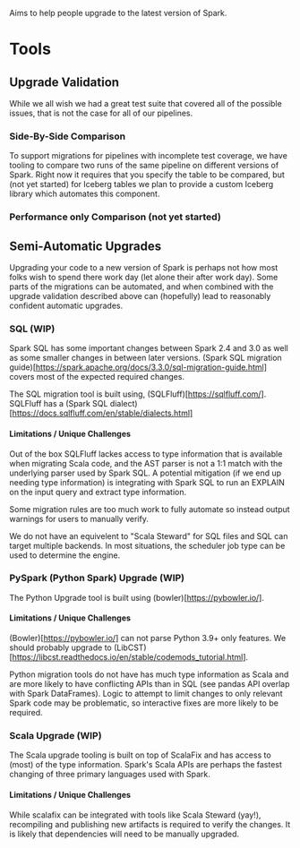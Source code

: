 Aims to help people upgrade to the latest version of Spark.

# Tools

## Upgrade Validation

While we all wish we had a great test suite that covered all of the possible issues, that is not the case for all of our pipelines.

### Side-By-Side Comparison

To support migrations for pipelines with incomplete test coverage, we have tooling to compare two runs of the same pipeline on different versions of Spark.
Right now it requires that you specify the table to be compared, but (not yet started) for Iceberg tables we plan to provide a custom Iceberg library which automates this component.

### Performance only Comparison (not yet started)

## Semi-Automatic Upgrades

Upgrading your code to a new version of Spark is perhaps not how most folks wish to spend there work day (let alone their after work day). Some parts of the migrations can be automated, and when combined with the upgrade validation described above can (hopefully) lead to reasonably confident automatic upgrades.

### SQL (WIP)

Spark SQL has some important changes between Spark 2.4 and 3.0 as well as some smaller changes in between later versions. (Spark SQL migration guide)[https://spark.apache.org/docs/3.3.0/sql-migration-guide.html] covers most of the expected required changes.

The SQL migration tool is built using, (SQLFluff)[https://sqlfluff.com/]. SQLFluff has a (Spark SQL dialect)[https://docs.sqlfluff.com/en/stable/dialects.html]

#### Limitations / Unique Challenges

Out of the box SQLFluff lackes access to type information that is available when migrating Scala code, and the AST parser is not a 1:1 match with the underlying parser used by Spark SQL. A potential mitigation (if we end up needing type information) is integrating with Spark SQL to run an EXPLAIN on the input query and extract type information.


Some migration rules are too much work to fully automate so instead output warnings for users to manually verify.

We do not have an equivelent to "Scala Steward" for SQL files and SQL can target multiple backends. In most situations, the scheduler job type can be used to determine the engine.

### PySpark (Python Spark) Upgrade (WIP)

The Python Upgrade tool is built using (bowler)[https://pybowler.io/]. 


#### Limitations / Unique Challenges

(Bowler)[https://pybowler.io/] can not parse Python 3.9+ only features. We should probably upgrade to (LibCST)[https://libcst.readthedocs.io/en/stable/codemods_tutorial.html].


Python migration tools do not have has much type information as Scala and are more likely to have conflicting APIs than in SQL (see pandas API overlap with Spark DataFrames). Logic to attempt to limit changes to only relevant Spark code may be problematic, so interactive fixes are more likely to be required.

### Scala Upgrade (WIP)

The Scala upgrade tooling is built on top of ScalaFix and has access to (most) of the type information. Spark's Scala APIs are perhaps the fastest changing of three primary languages used with Spark.


#### Limitations / Unique Challenges

While scalafix can be integrated with tools like Scala Steward (yay!), recompiling and publishing new artifacts is required to verify the changes. It is likely that dependencies will need to be manually upgraded.
